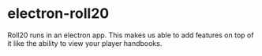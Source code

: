 # electron-roll20
Roll20 runs in an electron app. This makes us able to add features on top of it like the ability to view your player handbooks.
